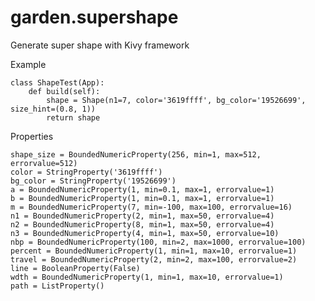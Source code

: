 garden.supershape
=================

Generate super shape with Kivy framework

Example

	class ShapeTest(App):
        def build(self):
            shape = Shape(n1=7, color='3619ffff', bg_color='19526699', size_hint=(0.8, 1))
            return shape

Properties

	shape_size = BoundedNumericProperty(256, min=1, max=512, errorvalue=512)
    color = StringProperty('3619ffff')
    bg_color = StringProperty('19526699')
    a = BoundedNumericProperty(1, min=0.1, max=1, errorvalue=1)
    b = BoundedNumericProperty(1, min=0.1, max=1, errorvalue=1)
    m = BoundedNumericProperty(7, min=-100, max=100, errorvalue=16)
    n1 = BoundedNumericProperty(2, min=1, max=50, errorvalue=4)
    n2 = BoundedNumericProperty(8, min=1, max=50, errorvalue=4)
    n3 = BoundedNumericProperty(4, min=1, max=50, errorvalue=10)
    nbp = BoundedNumericProperty(100, min=2, max=1000, errorvalue=100)
    percent = BoundedNumericProperty(1, min=1, max=10, errorvalue=1)
    travel = BoundedNumericProperty(2, min=2, max=100, errorvalue=2)
    line = BooleanProperty(False)
    wdth = BoundedNumericProperty(1, min=1, max=10, errorvalue=1)
    path = ListProperty()
